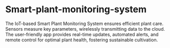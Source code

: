 # Smart-plant-monitoring-system
The IoT-based Smart Plant Monitoring System ensures efficient plant care. Sensors measure key parameters, wirelessly transmitting data to the cloud. The user-friendly app provides real-time updates, automated alerts, and remote control for optimal plant health, fostering sustainable cultivation.
